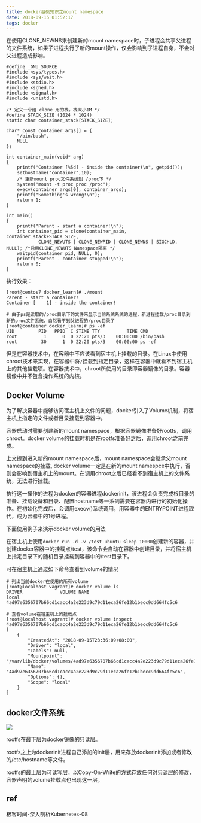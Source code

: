 ```yaml
---
title: docker基础知识之mount namespace
date: 2018-09-15 01:52:17
tags: docker
---
```


在使用CLONE_NEWNS来创建新的mount namespace时，子进程会共享父进程的文件系统，如果子进程执行了新的mount操作，仅会影响到子进程自身，不会对父进程造成影响。

```
#define _GNU_SOURCE
#include <sys/types.h>
#include <sys/wait.h>
#include <stdio.h>
#include <sched.h>
#include <signal.h>
#include <unistd.h>

/* 定义一个给 clone 用的栈，栈大小1M */
#define STACK_SIZE (1024 * 1024)
static char container_stack[STACK_SIZE];

char* const container_args[] = {
    "/bin/bash",
    NULL
};

int container_main(void* arg)
{
    printf("Container [%5d] - inside the container!\n", getpid());
    sethostname("container",10);
    /* 重新mount proc文件系统到 /proc下 */
    system("mount -t proc proc /proc");
    execv(container_args[0], container_args);
    printf("Something's wrong!\n");
    return 1;
}

int main()
{
    printf("Parent - start a container!\n");
    int container_pid = clone(container_main, container_stack+STACK_SIZE,
            CLONE_NEWUTS | CLONE_NEWPID | CLONE_NEWNS | SIGCHLD, NULL); /*启用CLONE_NEWUTS Namespace隔离 */
    waitpid(container_pid, NULL, 0);
    printf("Parent - container stopped!\n");
    return 0;
}
```

执行效果：

```
[root@centos7 docker_learn]# ./mount
Parent - start a container!
Container [    1] - inside the container!

# 由于ps是读取的/proc目录下的文件来显示当前系统系统的进程，新进程挂载/proc目录到新的proc文件系统，自然看不到父进程的/proc目录了
[root@container docker_learn]# ps -ef
UID         PID   PPID  C STIME TTY          TIME CMD
root          1      0  0 22:20 pts/3    00:00:00 /bin/bash
root         30      1  0 22:20 pts/3    00:00:00 ps -ef
```

但是在容器技术中，在容器中不应该看到宿主机上挂载的目录。在Linux中使用chroot技术来实现，在容器中将`/`挂载到指定目录，这样在容器中就看不到宿主机上的其他挂载项。在容器技术中，chroot所使用的目录即容器镜像的目录。容器镜像中并不包含操作系统的内核。

## Docker Volume

为了解决容器中能够访问宿主机上文件的问题，docker引入了Volume机制，将宿主机上指定的文件或者目录挂载到容器中。

容器启动时需要创建新的mount namespace，根据容器镜像准备好rootfs，调用chroot。docker volume的挂载时机是在rootfs准备好之后，调用chroot之前完成。

上文提到进入新的mount namespace后，mount namespace会继承父mount namespace的挂载, docker volume一定是在新的mount namespce中执行，否则会影响到宿主机上的mount。在调用chroot之后已经看不到宿主机上的文件系统，无法进行挂载。

执行这一操作的进程为docker的容器进程dockerinit，该进程会负责完成根目录的准备、挂载设备和目录、配置hostname等一系列需要在容器内进行的初始化操作。在初始化完成后，会调用execv()系统调用，用容器中的ENTRYPOINT进程取代，成为容器中的1号进程。

下面使用例子来演示docker volume的用法

在宿主机上使用`docker run -d -v /test ubuntu sleep 10000`创建新的容器，并创建docker容器中的挂载点/test，该命令会自动在容器中创建目录，并将宿主机上指定目录下的随机目录挂载到容器中的/test目录下。

可在宿主机上通过如下命令查看到volume的情况

```
# 列出当前docker在使用的所有volume
[root@localhost vagrant]# docker volume ls
DRIVER              VOLUME NAME
local               4ad97e6356707b66cd1cacc4a2e223d9c79d11eca26fe12b1becc9dd664fc5c6

# 查看volume在宿主机上的挂载点
[root@localhost vagrant]# docker volume inspect 4ad97e6356707b66cd1cacc4a2e223d9c79d11eca26fe12b1becc9dd664fc5c6
[
    {
        "CreatedAt": "2018-09-15T23:36:09+08:00",
        "Driver": "local",
        "Labels": null,
        "Mountpoint": "/var/lib/docker/volumes/4ad97e6356707b66cd1cacc4a2e223d9c79d11eca26fe12b1becc9dd664fc5c6/_data",
        "Name": "4ad97e6356707b66cd1cacc4a2e223d9c79d11eca26fe12b1becc9dd664fc5c6",
        "Options": {},
        "Scope": "local"
    }
]
```

## docker文件系统

![](http://kuring.me/images/docker_fs.png)

rootfs在最下层为docker镜像的只读层。

rootfs之上为dockerinit进程自己添加的init层，用来存放dockerinit添加或者修改的/etc/hostname等文件。

rootfs的最上层为可读写层，以Copy-On-Write的方式存放任何对只读层的修改，容器声明的volume挂载点也出现这一层。

## ref

极客时间-深入剖析Kubernetes-08
